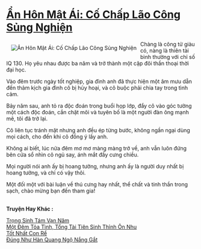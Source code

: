 <a href="https://truyenwiki.net/an-hon-mat-ai-co-chap-lao-cong-sung-nghien.36925/" title="Ẩn Hôn Mật Ái: Cố Chấp Lão Công Sủng Nghiện"><h1>Ẩn Hôn Mật Ái: Cố Chấp Lão Công Sủng Nghiện</h1></a><div style="display:table"><img align="right" style="float: left; padding: 10px;" src="https://truyenwiki.net/a/img/str/src/36925.jpg" alt="Ẩn Hôn Mật Ái: Cố Chấp Lão Công Sủng Nghiện">Chàng là công tử giàu có, nàng là thiên tài bình thường với chỉ số IQ 130. Họ yêu nhau được ba năm và trở thành một cặp đôi thần thoại thời đại học.<p></p> Vào đêm trước ngày tốt nghiệp, gia đình anh đã thực hiện một âm mưu dẫn đến thảm kịch gia đình cô bị hủy hoại, và cô buộc phải chia tay trong tình cảm.<p></p> Bảy năm sau, anh tỏ ra độc đoán trong buổi họp lớp, đẩy cô vào góc tường một cách độc đoán, cắn chặt môi và tuyên bố là một người đàn ông mạnh mẽ, tôi đã trở lại.<p></p> Cô liên tục tránh mặt nhưng anh đều ép từng bước, không ngần ngại dùng mọi cách, cho đến khi cô đồng ý lấy anh.<p></p> Không ai biết, lúc nửa đêm mơ mơ màng màng trở về, anh vẫn luôn đứng bên cửa sổ nhìn cô ngủ say, ánh mắt đầy cưng chiều.<p></p> Mọi người nói anh ấy bị hoang tưởng, nhưng anh ấy là người duy nhất bị hoang tưởng, và chỉ có vậy thôi.<p></p> Một đối một với bài luận về thú cưng hay nhất, thể chất và tinh thần trong sạch, chào mừng bạn đến tham gia!</div><p><br><b>Truyện Hay Khác :</b></p><a href="https://truyenwiki.net/trong-sinh-tam-van-nam.36896/" alt="Trọng Sinh Tám Vạn Năm">Trọng Sinh Tám Vạn Năm</a><br/><a href="https://sangtacviet.wordpress.com/2020/10/22/mot-dem-toa-tinh-tong-tai-tien-sinh-thinh-on-nhu/" alt="Một Đêm Tỏa Tình, Tổng Tài Tiên Sinh Thỉnh Ôn Nhu">Một Đêm Tỏa Tình, Tổng Tài Tiên Sinh Thỉnh Ôn Nhu</a><br/><a href="https://sangtacviet.wordpress.com/2020/10/22/tot-nhat-con-re/" alt="Tốt Nhất Con Rể">Tốt Nhất Con Rể</a><br/><a href="https://github.com/nownovels/wikidich/tree/master/truyenhay/41174" alt="Đúng Như Hàn Quang Ngộ Nắng Gắt">Đúng Như Hàn Quang Ngộ Nắng Gắt</a><br/>